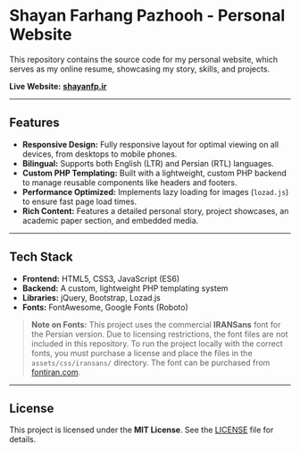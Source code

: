 # Shayan Farhang Pazhooh - Personal Website

This repository contains the source code for my personal website, which serves as my online resume, showcasing my story, skills, and projects.

**Live Website:** [**shayanfp.ir**](https://shayanfp.ir/)

---

## Features

-   **Responsive Design:** Fully responsive layout for optimal viewing on all devices, from desktops to mobile phones.
-   **Bilingual:** Supports both English (LTR) and Persian (RTL) languages.
-   **Custom PHP Templating:** Built with a lightweight, custom PHP backend to manage reusable components like headers and footers.
-   **Performance Optimized:** Implements lazy loading for images (`lozad.js`) to ensure fast page load times.
-   **Rich Content:** Features a detailed personal story, project showcases, an academic paper section, and embedded media.

---

## Tech Stack

-   **Frontend:** HTML5, CSS3, JavaScript (ES6)
-   **Backend:** A custom, lightweight PHP templating system
-   **Libraries:** jQuery, Bootstrap, Lozad.js
-   **Fonts:** FontAwesome, Google Fonts (Roboto)

> **Note on Fonts:** This project uses the commercial **IRANSans** font for the Persian version. Due to licensing restrictions, the font files are not included in this repository. To run the project locally with the correct fonts, you must purchase a license and place the files in the `assets/css/iransans/` directory. The font can be purchased from [fontiran.com](https://shweb.ir/iransans).

---

## License

This project is licensed under the **MIT License**. See the [LICENSE](LICENSE) file for details.